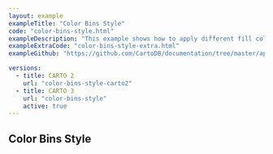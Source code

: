 ```yaml
---
layout: example
exampleTitle: "Color Bins Style"
code: "color-bins-style.html"
exampleDescription: "This example shows how to apply different fill colors to polygon features depending on attribute values."
exampleExtraCode: "color-bins-style-extra.html"
exampleGithub: "https://github.com/CartoDB/documentation/tree/master/app/content/deck-gl/examples/styling/color-bins-style.html"

versions:
  - title: CARTO 2
    url: "color-bins-style-carto2"
  - title: CARTO 3
    url: "color-bins-style"
    active: true
---
```

## Color Bins Style
